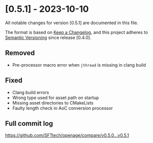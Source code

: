 # [0.5.1] - 2023-10-10
All notable changes for version [0.5.1] are documented in this file.

The format is based on [Keep a Changelog](https://keepachangelog.com/en/1.0.0/),
and this project adheres to [Semantic Versioning](https://semver.org/spec/v2.0.0.html) since release [0.4.0].

## Removed

- Pre-processor macro error when `jthread` is missing in clang build


## Fixed

- Clang build errors
- Wrong type used for asset path on startup
- Missing asset directories to CMakeLists
- Faulty length check in AoC conversion processor


## Full commit log

https://github.com/SFTtech/openage/compare/v0.5.0...v0.5.1
